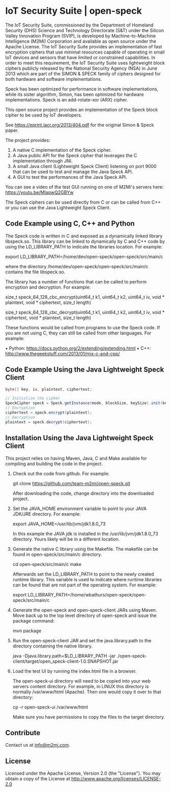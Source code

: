 # IoT Security Suite | open-speck

The IoT Security Suite, commissioned by the Department of Homeland Security (DHS) Science and Technology Directorate (S&T) under the Silicon Valley Innovation Program (SVIP), is developed by  Machine-to-Machine Intelligence  (M2Mi) Corporation and available as open source under the Apache License. The IoT Security Suite provides an implementation of fast encryption ciphers that use minimal resources capable of operating in small IoT devices and sensors that have limited or constrained capabilities. In order to meet this requirement, the IoT Security Suite uses lightweight block ciphers publicly released by the National Security Agency (NSA) in June 2013 which are part of the SIMON & SPECK family of ciphers designed for both hardware and software implementations.

Speck has been optimized for performance in software implementations, while its sister algorithm, Simon, has been optimized for hardware implementations. Speck is an add-rotate-xor (ARX) cipher.

This open source project provides an implementation of the Speck block cipher to be used by IoT developers.

See https://eprint.iacr.org/2013/404.pdf for the original Simon & Speck paper.

The project provides:

1. A native C implementation of the Speck cipher.
2. A Java public API for the Speck cipher that leverages the C implementation through JNI.
3. A small Java client (Lightweight Speck Client) listening on port 9000 that can be used to test and manage the Java Speck API.
4. A GUI to test the performances of the Java Speck API. 

You can see a video of the test GUI running on one of M2Mi's servers here:  https://youtu.be/MIapwQ2GBYw 

The Speck ciphers can be used directly from C or can be called from C++ or you can use the Java Lightweight Speck Client.  

## Code Example using C, C++ and Python  

The Speck code is written in C and exposed as a dynamically linked library libspeck.so. This library can be linked to dynamically by C and C++ code by using the LD_LIBRARY_PATH to indicate the libraries location. For example:

export LD_LIBRARY_PATH=/home/dev/open-speck/open-speck/src/main/c

where the directory /home/dev/open-speck/open-speck/src/main/c contains the file libspeck.so.

The library has a number of functions that can be called to perform encryption and decryption. For example:

size_t speck_64_128_cbc_encrypt(uint64_t k1, uint64_t k2, uint64_t iv, void * plaintext, void * ciphertext, size_t length)

size_t speck_64_128_cbc_decrypt(uint64_t k1, uint64_t k2, uint64_t iv, void * ciphertext, void * plaintext, size_t length)

These functions would be called from programs to use the Speck code. If you are not using C, they can still be called from other languages. For example:

•	Python: https://docs.python.org/2/extending/extending.html
•	C++: http://www.thegeekstuff.com/2013/01/mix-c-and-cpp/


## Code Example Using the Java Lightweight Speck Client

```Java
byte[] key, iv, plaintext, ciphertext;

// Initialize the cipher
SpeckCipher speck = Speck.getInstance(mode, blockSize, keySize).init(key, iv);
// Encryption
ciphertext = speck.encrypt(plaintext);
// Decryption
plaintext = speck.decrypt(ciphertext);
```

## Installation Using the Java Lightweight Speck Client

This project relies on having Maven, Java, C and Make available for compiling and building the code in the project.

1. Check out the code from github. For example:

   git clone https://github.com/team-m2mi/open-speck.git

   After downloading the code, change directory into the downloaded project.

2. Set the JAVA_HOME environment variable to point to your JAVA JDK/JRE directory. For example:

   export JAVA_HOME=/usr/lib/jvm/jdk1.8.0_73
   
   In this example the JAVA jdk is installed in the /usr/lib/jvm/jdk1.8.0_73 directory. Yours likely will be in a different location.

3. Generate the native C library using the Makefile. The makefile can be found in open-speck/src/main/c directory.

   cd open-speck/src/main/c
   make
   
   Afterwards set the LD_LIBRARY_PATH to point to the newly created runtime library. This variable is used to indicate where runtime libraries can be found that are not part of the operating system. For example:
   
   export LD_LIBRARY_PATH=/home/wbathurs/open-speck/open-speck/src/main/c
   
4. Generate the open-speck and open-speck-client JARs using Maven. Move back up to the top level directory of open-speck and issue the package command:

   mvn package
5. Run the open-speck-client JAR and set the java.library.path to the directory containing the native library.

   java -Djava.library.path=$LD_LIBRARY_PATH -jar ./open-speck-client/target/open_speck-client-1.0.SNAPSHOT.jar 
   
6. Load the test UI by running the index.html file in a browser.

   The open-speck-ui directory will need to be copied into your web servers content directory. For example, in LINUX this directory is normally /var/www/html (Apache). Then one would copy it over to that directory:
   
   cp -r open-speck-ui /var/www/html
   
   Make sure you have permissions to copy the files to the target directory.

## Contribute

Contact us at info@m2mi.com.

## License

Licensed under the Apache License, Version 2.0 (the "License"). You may obtain a copy of the License at http://www.apache.org/licenses/LICENSE-2.0

